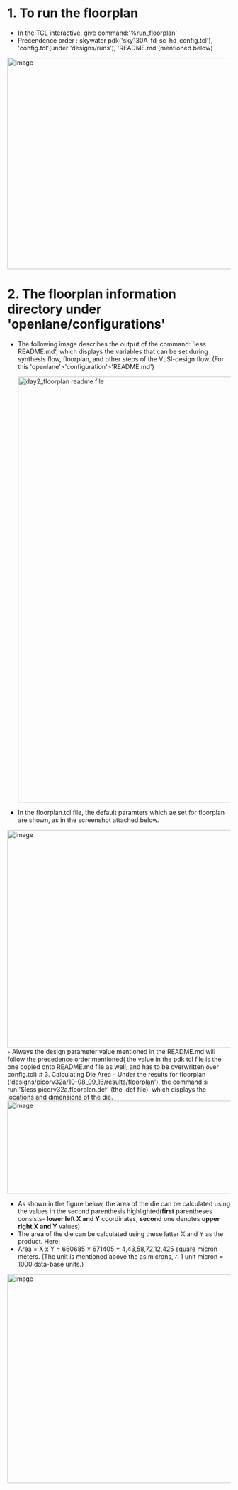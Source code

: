 # 1. To run the floorplan
- In the TCL interactive, give command:'%run_floorplan'
- Precendence order : skywater pdk('sky130A_fd_sc_hd_config.tcl'), 'config.tcl'(under 'designs/runs'), 'README.md'(mentioned below)
<img width="948" height="475" alt="image" src="https://github.com/user-attachments/assets/6f100259-637a-439a-81f6-8975c5927598" />


# 2. The floorplan information directory under 'openlane/configurations'
- The following image describes the output of the command: 'less README.md', which displays the variables that can be set during synthesis flow, floorplan, and other steps of the VLSI-design flow. (For this 'openlane'>'configuration'>'README.md')
  
    <img width="1909" height="958" alt="day2_floorplan readme file" src="https://github.com/user-attachments/assets/4202c4ab-76bd-467b-bfc3-9c1a60a78137" />
- In the floorplan.tcl file, the default paramters which ae set for floorplan are shown, as in the screenshot attached below.
<img width="955" height="490" alt="image" src="https://github.com/user-attachments/assets/7f9e5574-787e-41e4-ac99-b3de0878489c" />
- Always the design parameter value mentioned in the README.md will follow the precedence order mentioned( the value in the pdk tcl file is the one copied onto README.md file as well, and has to be overwritten over config.tcl)
# 3. Calculating Die Area
- Under the results for floorplan ('designs/picorv32a/10-08_09_16/results/floorplan'), the command si run:'$less picorv32a.floorplan.def' (the .def file), which displays the locations and dimensions of the die.

  <img width="813" height="209" alt="image" src="https://github.com/user-attachments/assets/0485a1f8-1665-4a88-aeaf-aead17e1ce3e" />

- As shown in the figure below, the area of the die can be calculated using the values in the second parenthesis highlighted(**first** parentheses consists- **lower left X and Y** coordinates, **second** one denotes **upper right X and Y** values).
- The area of the die can be calculated using these latter X and Y as the product. Here:
-   Area = X x Y = 660685   ×   671405 = 4,43,58,72,12,425 square micron meters. (The unit is mentioned above the as microns, ∴ 1 unit micron = 1000 data-base units.)
  
  <img width="959" height="470" alt="image" src="https://github.com/user-attachments/assets/0a82d91d-8534-4a8c-9804-d8eae4e8e2a2" />
